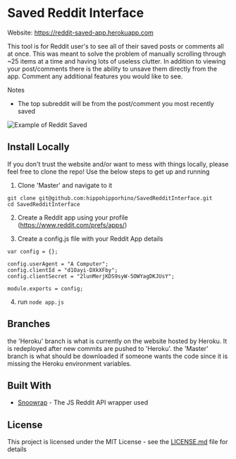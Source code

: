 # Saved Reddit Interface

Website: https://reddit-saved-app.herokuapp.com

This tool is for Reddit user's to see all of their saved posts or comments all at once. This was meant to solve the problem of manually scrolling through ~25 items at a time and having lots of useless clutter. In addition to viewing your post/comments there is the ability to unsave them directly from the app. Comment any additional features you would like to see.

Notes
- The top subreddit will be from the post/comment you most recently saved

![Example of Reddit Saved](https://i.imgur.com/LLMlBKk.png)

## Install Locally

If you don't trust the website and/or want to mess with things locally, please feel free to clone the repo! Use the below steps to get up and running

1. Clone 'Master' and navigate to it

```
git clone git@github.com:hippohipporhino/SavedRedditInterface.git
cd SavedRedditInterface
```

2. Create a Reddit app using your profile (https://www.reddit.com/prefs/apps/)

3. Create a config.js file with your Reddit App details 

```
var config = {};

config.userAgent = "A Computer";
config.clientId = "d1Oayi-DXkXFby";
config.clientSecret = "2lunMerjKDS9syW-5OWYagDKJUsY";

module.exports = config;
```

4. run ```node app.js```

## Branches

the 'Heroku' branch is what is currently on the website hosted by Heroku. It is redeployed after new commits are pushed to 'Heroku'.
the 'Master' branch is what should be downloaded if someone wants the code since it is missing the Heroku environment variables.

## Built With

* [Snoowrap](https://github.com/not-an-aardvark/snoowrap) - The JS Reddit API wrapper used

## License

This project is licensed under the MIT License - see the [LICENSE.md](LICENSE.md) file for details
